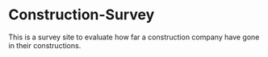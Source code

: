 # Construction-Survey
This is a survey site to evaluate how far a construction company have gone in their constructions.
